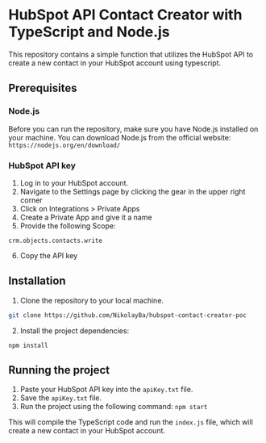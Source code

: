 
# HubSpot API Contact Creator with TypeScript and Node.js
This repository contains a simple function that utilizes the HubSpot API to create a new contact in your HubSpot account using typescript.

## Prerequisites
### Node.js
Before you can run the repository, make sure you have Node.js installed on your machine. You can download Node.js from the official website: `https://nodejs.org/en/download/`
### HubSpot API key
1.  Log in to your HubSpot account.
2.  Navigate to the Settings page by clicking the gear in the upper right corner
3.  Click on Integrations > Private Apps
4.  Create a Private App and give it a name
5.  Provide the following Scope:

```crm.objects.contacts.write```

6.  Copy the API key

## Installation
1.  Clone the repository to your local machine.
```bash
git clone https://github.com/NikolayBa/hubspot-contact-creator-poc
```
2.  Install the project dependencies:

`npm install` 


## Running the project

1.  Paste your HubSpot API key into the `apiKey.txt` file.
2.  Save the `apiKey.txt` file.
3.  Run the project using the following command:
`npm start` 

This will compile the TypeScript code and run the `index.js` file, which will create a new contact in your HubSpot account.
